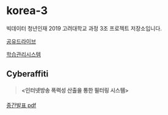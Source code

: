 # korea-3

빅데이터 청년인재 2019 고려대학교 과정 3조 프로젝트 저장소입니다.

[공유드라이브](https://drive.google.com/drive/folders/1XqVgN4gg_LFpAc17NTcVrHIEMJDY3zCC)

[학습관리시스템]([https://lms.sunde41.net](https://lms.sunde41.net/))

##  Cyberaffiti

> #### <인터넷방송 폭력성 산출을 통한 필터링 시스템>

[중간발표 pdf](/docs/프로젝트_중간발표_제출용.pdf)

